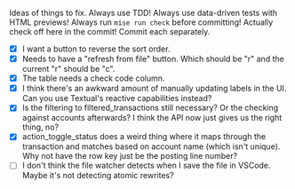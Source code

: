 Ideas of things to fix. Always use TDD! Always use data-driven tests with HTML previews! Always run `mise run check` before committing! Actually check off here in the commit! Commit each separately.

- [x] I want a button to reverse the sort order.
- [x] Needs to have a "refresh from file" button. Which should be "r" and the current "r" should be "c".
- [x] The table needs a check code column.
- [x] I think there's an awkward amount of manually updating labels in the UI. Can you use Textual's reactive capabilities instead?
- [x] Is the filtering to filtered_transactions still necessary? Or the checking against accounts afterwards? I think the API now just gives us the right thing, no?
- [x] action_toggle_status does a weird thing where it maps through the transaction and matches based on account name (which isn't unique). Why not have the row key just be the posting line number?
- [ ] I don't think the file watcher detects when I save the file in VSCode. Maybe it's not detecting atomic rewrites?
